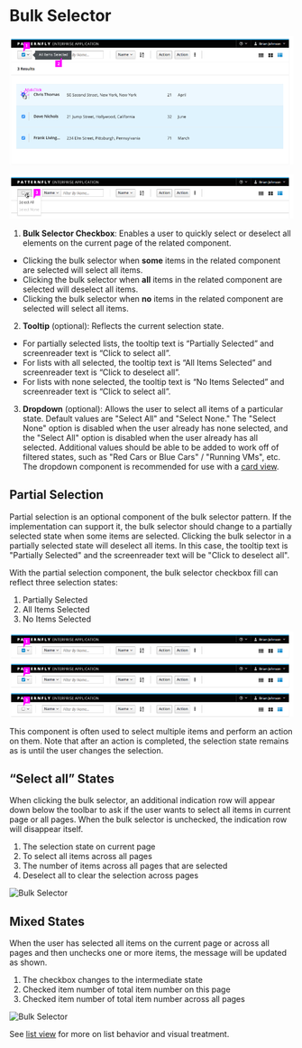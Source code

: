 # Bulk Selector

![Bulk Selector](./img/BulkSelector-Callout1.png)

![Bulk Selector](./img/BulkSelector-Callout2.png)

1. **Bulk Selector Checkbox**: Enables a user to quickly select or deselect all elements on the current page of the related component.
 * Clicking the bulk selector when **some** items in the related component are selected will select all items.
 * Clicking the bulk selector when **all** items in the related component are selected will deselect all items.
 * Clicking the bulk selector when **no** items in the related component are selected will select all items.
2. **Tooltip** (optional): Reflects the current selection state.
 * For partially selected lists, the tooltip text is “Partially Selected” and screenreader text is “Click to select all”.
 * For lists with all selected, the tooltip text is “All Items Selected” and screenreader text is “Click to deselect all”.
 * For lists with none selected, the tooltip text is “No Items Selected” and screenreader text is “Click to select all”.
3. **Dropdown** (optional): Allows the user to select all items of a particular state. Default values are "Select All" and "Select None." The "Select None" option is disabled when the user already has none selected, and the "Select All" option is disabled when the user already has all selected. Additional values should be able to be added to work off of filtered states, such as "Red Cars or Blue Cars" / "Running VMs", etc. The dropdown component is recommended for use with a [card view](http://www.patternfly.org/pattern-library/content-views/card-view/).

## Partial Selection
Partial selection is an optional component of the bulk selector pattern. If the implementation can support it, the bulk selector should change to a partially selected state when some items are selected. Clicking the bulk selector in a partially selected state will deselect all items. In this case, the tooltip text is "Partially Selected" and the screenreader text will be "Click to deselect all".

With the partial selection component, the bulk selector checkbox fill can reflect three selection states:

 1. Partially Selected
 2. All Items Selected
 3. No Items Selected


 ![Bulk Selector](./img/BulkSelector-SelectionStates-All.png)


This component is often used to select multiple items and perform an action on them. Note that after an action is completed, the selection state remains as is until the user changes the selection.

## “Select all” States
When clicking the bulk selector, an additional indication row will appear down below the toolbar to ask if the user wants to select all items in current page or all pages. When the bulk selector is unchecked, the indication row will disappear itself.


 1. The selection state on current page
 2. To select all items across all pages
 3. The number of items across all pages that are selected
 4. Deselect all to clear the selection across pages


 ![Bulk Selector](./img/BulkSelector-SelectAll_state.png)


## Mixed States
When the user has selected all items on the current page or across all pages and then unchecks one or more items, the message will be updated as shown.

1. The checkbox changes to the intermediate state
2. Checked item number of total item number on this page
3. Checked item number of total item number across all pages


![Bulk Selector](./img/BulkSelector-Mixed_state.png)





See [list view](http://www.patternfly.org/pattern-library/content-views/list-view/) for more on list behavior and visual treatment.

